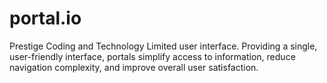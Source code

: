 # portal.io
Prestige Coding and Technology Limited user interface. Providing a single, user-friendly interface, portals simplify access to information, reduce navigation complexity, and improve overall user satisfaction. 

